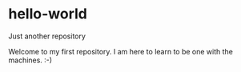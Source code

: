 # hello-world
Just another repository

Welcome to my first repository. I am here to learn to be one with the machines. :-) 
